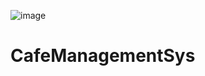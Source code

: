 ![image](https://user-images.githubusercontent.com/103924658/182782320-e031d979-3a41-407f-8610-71fa0a23040f.png)
# CafeManagementSys
